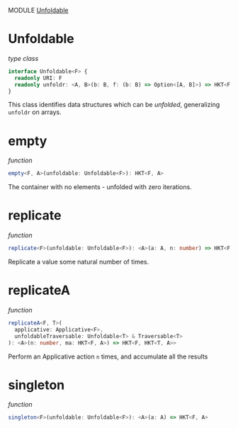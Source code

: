 MODULE [Unfoldable](https://github.com/gcanti/fp-ts/blob/master/src/Unfoldable.ts)

# Unfoldable

_type class_

```ts
interface Unfoldable<F> {
  readonly URI: F
  readonly unfoldr: <A, B>(b: B, f: (b: B) => Option<[A, B]>) => HKT<F, A>
}
```

This class identifies data structures which can be _unfolded_, generalizing `unfoldr` on arrays.

# empty

_function_

```ts
empty<F, A>(unfoldable: Unfoldable<F>): HKT<F, A>
```

The container with no elements - unfolded with zero iterations.

# replicate

_function_

```ts
replicate<F>(unfoldable: Unfoldable<F>): <A>(a: A, n: number) => HKT<F, A>
```

Replicate a value some natural number of times.

# replicateA

_function_

```ts
replicateA<F, T>(
  applicative: Applicative<F>,
  unfoldableTraversable: Unfoldable<T> & Traversable<T>
): <A>(n: number, ma: HKT<F, A>) => HKT<F, HKT<T, A>>
```

Perform an Applicative action `n` times, and accumulate all the results

# singleton

_function_

```ts
singleton<F>(unfoldable: Unfoldable<F>): <A>(a: A) => HKT<F, A>
```
